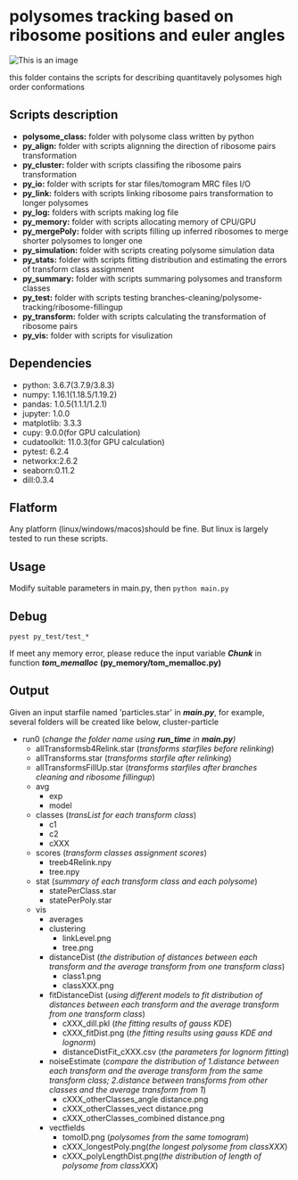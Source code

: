 # polysomes tracking based on ribosome positions and euler angles
![This is an image](https://github.com/werhoog/polysomeTracking/blob/main/image/concept.PNG)

this folder contains the scripts for describing quantitavely polysomes high order conformations 
## Scripts description
- **polysome_class:** folder with polysome class written by python
- **py_align:** folder with scripts alignning the direction of ribosome pairs transformation
- **py_cluster:** folder with scripts classifing the ribosome pairs transformation
- **py_io:** folder with scripts for star files/tomogram MRC files I/O
- **py_link:** folders with scripts linking ribosome pairs transformation to longer polysomes
- **py_log:** folders with scripts making log file
- **py_memory:** folder with scripts allocating memory of CPU/GPU
- **py_mergePoly:** folder with scripts filling up inferred ribosomes to merge shorter polysomes to longer one
- **py_simulation:** folder with scripts creating polysome simulation data
- **py_stats:** folder with scripts fitting distribution and estimating the errors of transform class assignment
- **py_summary:** folder with scripts summaring polysomes and transform classes
- **py_test:** folder with scripts testing branches-cleaning/polysome-tracking/ribosome-fillingup
- **py_transform:** folder with scripts calculating the transformation of ribosome pairs
- **py_vis:** folder with scripts for visulization
## Dependencies
- python: 3.6.7(3.7.9/3.8.3)
- numpy: 1.16.1(1.18.5/1.19.2)
- pandas: 1.0.5(1.1.1/1.2.1)
- jupyter: 1.0.0
- matplotlib: 3.3.3
- cupy: 9.0.0(for GPU calculation)
- cudatoolkit: 11.0.3(for GPU calculation)
- pytest: 6.2.4
- networkx:2.6.2
- seaborn:0.11.2
- dill:0.3.4
## Flatform
Any platform (linux/windows/macos)should be fine. But linux is largely tested to run these scripts.
## Usage
Modify suitable parameters in main.py, then `python main.py`

## Debug
```
pyest py_test/test_*
```
If meet any memory error, please reduce the input variable ***Chunk*** in function ***tom_memalloc*** **(py_memory/tom_memalloc.py)**
## Output 
Given an input starfile named 'particles.star' in ***main.py***, for example, several folders will be created like below,
cluster-particle
  - run0   (*change the folder name using ***run_time*** in **main.py**)*
    - allTransformsb4Relink.star  (*transforms starfiles before relinking*)
    - allTransforms.star (*transforms starfile after relinking*)
    - allTransformsFillUp.star (*transforms starfiles after branches cleaning and ribosome fillingup*)
    - avg 
      - exp
      - model
    - classes (*transList for each transform class*)
      - c1
      - c2
      - cXXX
    - scores (*transform classes assignment scores*)
      - treeb4Relink.npy
      - tree.npy
    - stat (*summary of each transform class and each polysome*)
      - statePerClass.star
      - statePerPoly.star   
    - vis
      - averages
      - clustering
        - linkLevel.png
        - tree.png
      - distanceDist (*the distribution of distances between each transform and the average transform from one transform class*)
        - class1.png
        - classXXX.png
      - fitDistanceDist (*using different models to fit distribution of distances between each transform and the average transform from one transform class*)
        - cXXX_dill.pkl (*the fitting results of gauss KDE*)
        - cXXX_fitDist.png (*the fitting results using gauss KDE and lognorm*)
        - distanceDistFit_cXXX.csv (*the parameters for lognorm fitting*)
      - noiseEstimate (*compare the distribution of 1.distance between each transform and the average transform from the same transform class; 2.distance between transforms from other classes and the average transform from 1*)
        - cXXX_otherClasses_angle distance.png 
        - cXXX_otherClasses_vect distance.png
        - cXXX_otherClasses_combined distance.png
      - vectfields
        - tomoID.png (*polysomes from the same tomogram*)
        - cXXX_longestPoly.png(*the longest polysome from classXXX*)
        - cXXX_polyLengthDist.png(*the distribution of length of polysome from classXXX*)
       

